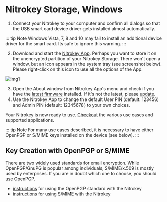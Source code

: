 # Nitrokey Storage, Windows

1. Connect your Nitrokey to your computer and confirm all dialogs so that the USB smart card device driver gets installed almost automatically.

::: tip Note
Windows Vista, 7, 8 and 10 may fail to install an additional device driver for the smart card. Its safe to ignore this warning.
:::

2. Download and start the [Nitrokey App](https://www.nitrokey.com/download). Perhaps you want to store it on the unencrypted partition of your Nitrokey Storage. There won't open a window, but an icon appears in the system tray (see screenshot below). Please right-click on this icon to use all the options of the App.

![img1](./images/Windows10-Systemtray.png)

3. Open the About window from Nitrokey App's menu and check if you have the [latest firmware](https://github.com/Nitrokey/nitrokey-storage-firmware/releases) installed. If it's not the latest, please [update](https://docs.nitrokey.com/storage/windows/firmware-update.html).
4. Use the Nitrokey App to change the default User PIN (default: 123456) and Admin PIN (default: 12345678) to your own choices.

Your Nitrokey is now ready to use. [Checkout](https://www.nitrokey.com/documentation/applications) the various use cases and supported applications.

::: tip Note
For many use cases described, it is necessary to have either 
OpenPGP or S/MIME keys installed on the device (see below).
:::
## Key Creation with OpenPGP or S/MIME
There are two widely used standards for email encryption. While OpenPGP/GnuPG is popular among individuals, S/MIME/x.509 is mostly used by enterprises. If you are in doubt which one to choose, you should use OpenPGP.

- [instructions](https://docs.nitrokey.com/storage/windows/openpgp-email-encryption.html) for using the OpenPGP standard with the Nitrokey
- [instructions](https://docs.nitrokey.com/storage/windows/smime-email-encryption.html) for using S/MIME with the Nitrokey

